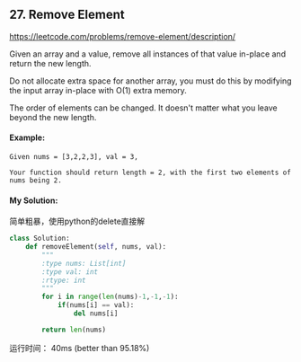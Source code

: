 ## 27. Remove Element

https://leetcode.com/problems/remove-element/description/

Given an array and a value, remove all instances of that value in-place and return the new length.

Do not allocate extra space for another array, you must do this by modifying the input array in-place with O(1) extra memory.

The order of elements can be changed. It doesn't matter what you leave beyond the new length.

#### Example:
```
Given nums = [3,2,2,3], val = 3,

Your function should return length = 2, with the first two elements of nums being 2.
```

#### My Solution:

简单粗暴，使用python的delete直接解

```python
class Solution:
    def removeElement(self, nums, val):
        """
        :type nums: List[int]
        :type val: int
        :rtype: int
        """
        for i in range(len(nums)-1,-1,-1):
            if(nums[i] == val):
                del nums[i]

        return len(nums)
```

运行时间： 40ms (better than 95.18%)
